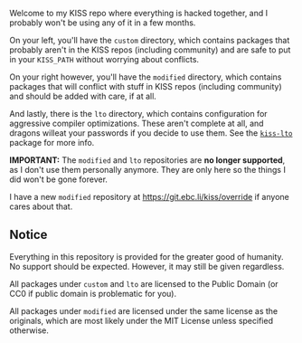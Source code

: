 Welcome to my KISS repo where everything is hacked together, and I probably won't
be using any of it in a few months.

On your left, you'll have the `custom` directory, which contains packages that
probably aren't in the KISS repos (including community) and are safe to put in
your `KISS_PATH` without worrying about conflicts.

On your right however, you'll have the `modified` directory, which contains 
packages that will conflict with stuff in KISS repos (including community) and 
should be added with care, if at all.


And lastly, there is the `lto` directory, which contains configuration for 
aggressive compiler optimizations. These aren't complete at all, and dragons willeat your passwords if you decide to use them. See the 
[`kiss-lto`](lto/kiss-lto/README.md) package for more info.

**IMPORTANT:** The `modified` and `lto` repositories are **no longer
supported**, as I don't use them personally anymore. They are only here so the
things I did won't be gone forever.

I have a new `modified` repository at https://git.ebc.li/kiss/override if
anyone cares about that.

## Notice

Everything in this repository is provided for the greater good of humanity. No
support should be expected. However, it may still be given regardless.

All packages under `custom` and `lto` are licensed to the Public Domain (or CC0
if public domain is problematic for you).

All packages under `modified` are licensed under the same license as the
originals, which are most likely under the MIT License unless specified 
otherwise.

